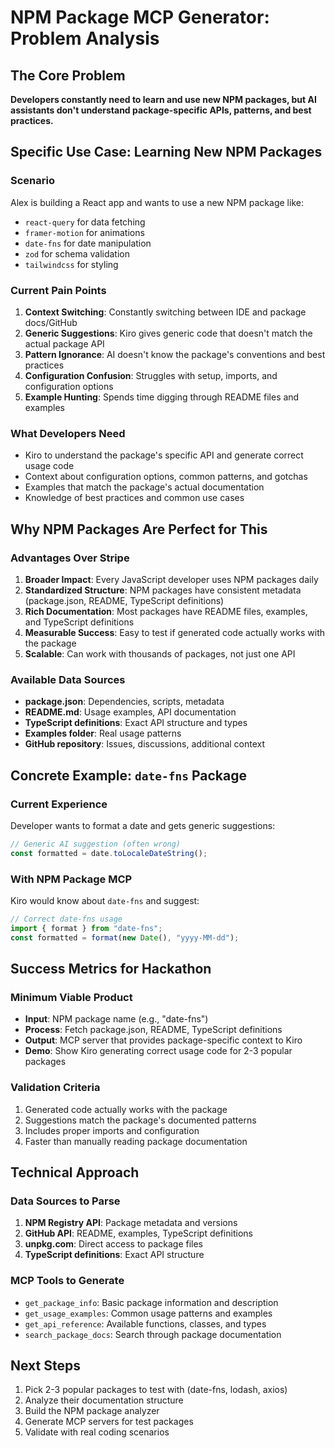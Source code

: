 # NPM Package MCP Generator: Problem Analysis

## The Core Problem

**Developers constantly need to learn and use new NPM packages, but AI assistants don't understand package-specific APIs, patterns, and best practices.**

## Specific Use Case: Learning New NPM Packages

### Scenario

Alex is building a React app and wants to use a new NPM package like:

- `react-query` for data fetching
- `framer-motion` for animations
- `date-fns` for date manipulation
- `zod` for schema validation
- `tailwindcss` for styling

### Current Pain Points

1. **Context Switching**: Constantly switching between IDE and package docs/GitHub
2. **Generic Suggestions**: Kiro gives generic code that doesn't match the actual package API
3. **Pattern Ignorance**: AI doesn't know the package's conventions and best practices
4. **Configuration Confusion**: Struggles with setup, imports, and configuration options
5. **Example Hunting**: Spends time digging through README files and examples

### What Developers Need

- Kiro to understand the package's specific API and generate correct usage code
- Context about configuration options, common patterns, and gotchas
- Examples that match the package's actual documentation
- Knowledge of best practices and common use cases

## Why NPM Packages Are Perfect for This

### Advantages Over Stripe

1. **Broader Impact**: Every JavaScript developer uses NPM packages daily
2. **Standardized Structure**: NPM packages have consistent metadata (package.json, README, TypeScript definitions)
3. **Rich Documentation**: Most packages have README files, examples, and TypeScript definitions
4. **Measurable Success**: Easy to test if generated code actually works with the package
5. **Scalable**: Can work with thousands of packages, not just one API

### Available Data Sources

- **package.json**: Dependencies, scripts, metadata
- **README.md**: Usage examples, API documentation
- **TypeScript definitions**: Exact API structure and types
- **Examples folder**: Real usage patterns
- **GitHub repository**: Issues, discussions, additional context

## Concrete Example: `date-fns` Package

### Current Experience

Developer wants to format a date and gets generic suggestions:

```javascript
// Generic AI suggestion (often wrong)
const formatted = date.toLocaleDateString();
```

### With NPM Package MCP

Kiro would know about `date-fns` and suggest:

```javascript
// Correct date-fns usage
import { format } from "date-fns";
const formatted = format(new Date(), "yyyy-MM-dd");
```

## Success Metrics for Hackathon

### Minimum Viable Product

- **Input**: NPM package name (e.g., "date-fns")
- **Process**: Fetch package.json, README, TypeScript definitions
- **Output**: MCP server that provides package-specific context to Kiro
- **Demo**: Show Kiro generating correct usage code for 2-3 popular packages

### Validation Criteria

1. Generated code actually works with the package
2. Suggestions match the package's documented patterns
3. Includes proper imports and configuration
4. Faster than manually reading package documentation

## Technical Approach

### Data Sources to Parse

1. **NPM Registry API**: Package metadata and versions
2. **GitHub API**: README, examples, TypeScript definitions
3. **unpkg.com**: Direct access to package files
4. **TypeScript definitions**: Exact API structure

### MCP Tools to Generate

- `get_package_info`: Basic package information and description
- `get_usage_examples`: Common usage patterns and examples
- `get_api_reference`: Available functions, classes, and types
- `search_package_docs`: Search through package documentation

## Next Steps

1. Pick 2-3 popular packages to test with (date-fns, lodash, axios)
2. Analyze their documentation structure
3. Build the NPM package analyzer
4. Generate MCP servers for test packages
5. Validate with real coding scenarios
